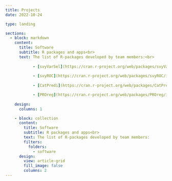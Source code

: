 ```yaml
---
title: Projects
date: 2022-10-24

type: landing

sections:
  - block: markdown
    content:
      title: Software
      subtitle: R packages and apps<br>
      text: The list of R-packages developed by team members:<br>
            
            - [svyVarSel](https://cran.r-project.org/web/packages/svyVarSel/index.html)
    
            - [svyROC](https://cran.r-project.org/web/packages/svyROC/index.html)
    
            - [CatPredi](https://cran.r-project.org/web/packages/CatPredi/index.html)

            - [PROreg](https://cran.r-project.org/web/packages/PROreg/index.html)
    
    design:
      columns: 1

    - block: collection
      content:
        title: Software
        subtitle: R packages and apps<br>
        text: The list of R-packages developed by team members:
        filters:
          folders:
            - software
      design:
        view: article-grid
        fill_image: false
        columns: 2
---
```


